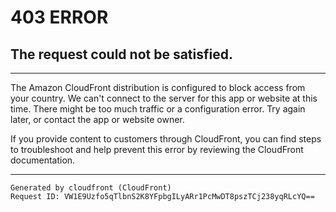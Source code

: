 # 403 ERROR

## The request could not be satisfied.

* * *

The Amazon CloudFront distribution is configured to block access from your country.
We can't connect to the server for this app or website at this time. There might be too much traffic or a configuration error. Try again later, or contact the app or website owner.

If you provide content to customers through CloudFront, you can find steps to troubleshoot and help prevent this error by reviewing the CloudFront documentation.

* * *

```
Generated by cloudfront (CloudFront)
Request ID: VW1E9Uzfo5qTlbnS2K8YFpbgILyARr1PcMwDT8pszTCj238yqRLcYQ==

```